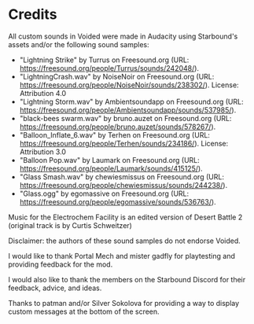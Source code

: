 # Credits

All custom sounds in Voided were made in Audacity using Starbound's assets and/or the following sound samples:
* "Lightning Strike" by Turrus on Freesound.org (URL: https://freesound.org/people/Turrus/sounds/242048/).
* "LightningCrash.wav" by NoiseNoir on Freesound.org (URL: https://freesound.org/people/NoiseNoir/sounds/238302/). License: Attribution 4.0
* "Lightning Storm.wav" by Ambientsoundapp on Freesound.org (URL: https://freesound.org/people/Ambientsoundapp/sounds/537985/).
* "black-bees swarm.wav" by bruno.auzet on Freesound.org (URL: https://freesound.org/people/bruno.auzet/sounds/578267/).
* "Balloon_Inflate_6.wav" by Terhen on Freesound.org (URL: https://freesound.org/people/Terhen/sounds/234186/). License: Attribution 3.0
* "Balloon Pop.wav" by Laumark on Freesound.org (URL: https://freesound.org/people/Laumark/sounds/415125/).
* "Glass Smash.wav" by chewiesmissus on Freesound.org (URL: https://freesound.org/people/chewiesmissus/sounds/244238/).
* "Glass.ogg" by egomassive on Freesound.org (URL: https://freesound.org/people/egomassive/sounds/536763/).

Music for the Electrochem Facility is an edited version of Desert Battle 2 (original track is by Curtis Schweitzer)

Disclaimer: the authors of these sound samples do not endorse Voided.

I would like to thank Portal Mech and mister gadfly for playtesting and providing feedback for the mod.

I would also like to thank the members on the Starbound Discord for their feedback, advice, and ideas.

Thanks to patman and/or Silver Sokolova for providing a way to display custom messages at the bottom of the screen.